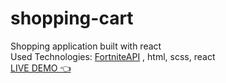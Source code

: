 # shopping-cart

Shopping application built with react  
Used Technologies: [FortniteAPI](https://www.fortnite-api.com/) , html, scss, react  
[LIVE DEMO 👈](https://faceyage.github.io/shopping-cart/)
